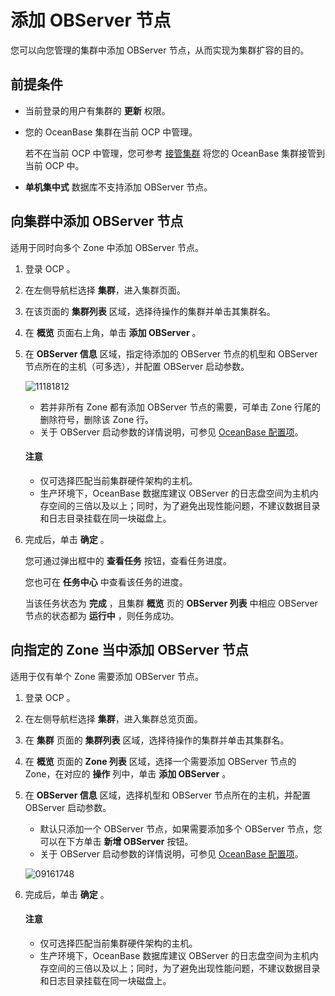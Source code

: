 # 添加 OBServer 节点

您可以向您管理的集群中添加 OBServer 节点，从而实现为集群扩容的目的。

## 前提条件

* 当前登录的用户有集群的 **更新** 权限。

* 您的 OceanBase 集群在当前 OCP 中管理。

  若不在当前 OCP 中管理，您可参考 [接管集群](../300.manage-a-cluster/400.take-over-a-cluster.md) 将您的 OceanBase 集群接管到当前 OCP 中。

* **单机集中式** 数据库不支持添加 OBServer 节点。
  
## 向集群中添加 OBServer 节点

适用于同时向多个 Zone 中添加 OBServer 节点。

1. 登录 OCP 。

2. 在左侧导航栏选择 **集群**，进入集群页面。

3. 在该页面的 **集群列表** 区域，选择待操作的集群并单击其集群名。

4. 在 **概览** 页面右上角，单击 **添加 OBServer** 。

5. 在 **OBServer 信息** 区域，指定待添加的 OBServer 节点的机型和 OBServer 节点所在的主机（可多选），并配置 OBServer 启动参数。

   ![11181812](https://obbusiness-private.oss-cn-shanghai.aliyuncs.com/doc/img/ocp/421/%E6%B7%BB%E5%8A%A0observer.png)

   * 若并非所有 Zone 都有添加 OBServer 节点的需要，可单击 Zone 行尾的删除符号，删除该 Zone 行。
   * 关于 OBServer 启动参数的详情说明，可参见 [OceanBase 配置项](https://www.oceanbase.com/docs/common-oceanbase-database-cn-1000000000218691)。

   <main id="notice" type='notice'>
    <h4>注意</h4>
    <p><ul><li>仅可选择匹配当前集群硬件架构的主机。</li><li>生产环境下，OceanBase 数据库建议 OBServer 的日志盘空间为主机内存空间的三倍以及以上；同时，为了避免出现性能问题，不建议数据目录和日志目录挂载在同一块磁盘上。</li></ul></p>
   </main>

6. 完成后，单击 **确定** 。

   您可通过弹出框中的 **查看任务** 按钮，查看任务进度。

   您也可在 **任务中心** 中查看该任务的进度。

   当该任务状态为 **完成** ，且集群 **概览** 页的 **OBServer 列表** 中相应 OBServer 节点的状态都为 **运行中** ，则任务成功。

## 向指定的 Zone 当中添加 OBServer 节点

适用于仅有单个 Zone 需要添加 OBServer 节点。

1. 登录 OCP 。

2. 在左侧导航栏选择 **集群**，进入集群总览页面。

3. 在 **集群** 页面的 **集群列表** 区域，选择待操作的集群并单击其集群名。

4. 在 **概览** 页面的 **Zone 列表** 区域，选择一个需要添加 OBServer 节点的 Zone，在对应的 **操作** 列中，单击 **添加 OBServer** 。

5. 在 **OBServer 信息** 区域，选择机型和 OBServer 节点所在的主机，并配置 OBServer 启动参数。

   * 默认只添加一个 OBServer 节点，如果需要添加多个 OBServer 节点，您可以在下方单击 **新增 OBServer** 按钮。
   * 关于 OBServer 启动参数的详情说明，可参见 [OceanBase 配置项](https://www.oceanbase.com/docs/common-oceanbase-database-cn-1000000000218691)。

   ![09161748](https://obbusiness-private.oss-cn-shanghai.aliyuncs.com/doc/img/ocp/421/%E6%96%B0%E5%A2%9Eobserver.png)

6. 完成后，单击 **确定** 。

   <main id="notice" type='notice'>
    <h4>注意</h4>
    <p><ul><li>仅可选择匹配当前集群硬件架构的主机。</li><li>生产环境下，OceanBase 数据库建议 OBServer 的日志盘空间为主机内存空间的三倍以及以上；同时，为了避免出现性能问题，不建议数据目录和日志目录挂载在同一块磁盘上。</li></ul></p>
   </main>

